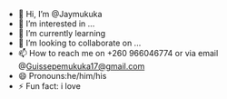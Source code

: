 - 👋 Hi, I’m @Jaymukuka
- 👀 I’m interested in ...
- 🌱 I’m currently learning 
- 💞️ I’m looking to collaborate on ...
- 📫 How to reach me on +260 966046774 or via email @Guissepemukuka17@gmail.com
- 😄 Pronouns:he/him/his
- ⚡ Fun fact: i love 

<!---
Jaymukuka/Jaymukuka is a ✨ special ✨ repository because its `README.md` (this file) appears on your GitHub profile.
You can click the Preview link to take a look at your changes.
--->
